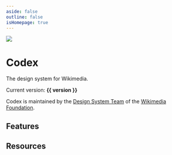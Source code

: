 ```yaml
---
aside: false
outline: false
isHomepage: true
---
```

<script setup>
import { CdxIcon, CdxButton, CdxCard } from '@wikimedia/codex';
import { cdxIconLogoWikimedia, cdxIconPalette, cdxIconPuzzle, cdxIconHeart, cdxIconFunction } from '@wikimedia/codex-icons';
import { version } from '../../codex/package.json';
import CdxDocsVersionBanner from '../src/components/version-banner/VersionBanner.vue';
</script>

<div class="cdx-docs-home">

<div class="cdx-docs-home__hero">
	<img src="/logo-Codex-inverted.svg">
	<div>
		<h1 class="cdx-docs-home__hero__title">Codex</h1>
		<p class="cdx-docs-home__hero__tagline">The design system for Wikimedia.</p>
	</div>
</div>

<cdx-docs-version-banner />

Current version: **{{ version }}**

Codex is maintained by the [Design System Team](https://www.mediawiki.org/wiki/Design_System_Team)
of the [Wikimedia Foundation](https://wikimediafoundation.org/).

<div class="cdx-docs-home__resources">
	<cdx-card url="./using-codex/about.html">
		<template #title>Using Codex</template>
		<template #description>Learn how to use Codex to design and build user interfaces</template>
	</cdx-card>
	<cdx-card url="./contributing/overview.html">
		<template #title>Contributing guidelines</template>
		<template #description>Learn about how we work on Codex and how you can help</template>
	</cdx-card>
</div>

## Features

<div class="cdx-docs-home__features">
	<cdx-card url="./design-tokens/overview.html" :icon="cdxIconPalette">
		<template #title>Design tokens</template>
		<template #description>Write styles consistent with the Codex Design Style Guide for Wikimedia</template>
	</cdx-card>
	<cdx-card url="./components/overview.html" :icon="cdxIconPuzzle">
		<template #title>Components</template>
		<template #description>Build usable, accessible, translatable applications</template>
	</cdx-card>
	<cdx-card url="./icons/overview.html" :icon="cdxIconHeart">
		<template #title>Icons</template>
		<template #description>Access a collection of icons with language and directionality variants</template>
	</cdx-card>
	<cdx-card url="./composables/overview.html" :icon="cdxIconFunction">
		<template #title>Composables</template>
		<template #description>Re-use logic and apply common patterns from the Codex codebase</template>
	</cdx-card>
</div>

## Resources

<div class="cdx-docs-home__resources">
	<cdx-card url="https://www.figma.com/community/file/1448742124788019850/codex">
		<template #title>Codex Figma</template>
		<template #description>Design with Codex components in Figma</template>
	</cdx-card>
	<cdx-card url="https://www.mediawiki.org/wiki/Codex">
		<template #title>MediaWiki</template>
		<template #description>Learn about using Codex within MediaWiki</template>
	</cdx-card>
	<cdx-card url="https://gerrit.wikimedia.org/r/admin/repos/design/codex">
		<template #title>Gerrit</template>
		<template #description>Visit the canonical Codex codebase</template>
	</cdx-card>
	<cdx-card url="https://github.com/wikimedia/design-codex">
		<template #title>GitHub</template>
		<template #description>Visit a mirror of the Gerrit codebase on GitHub</template>
	</cdx-card>
</div>

</div>

<style lang="less">
@import ( reference ) '@wikimedia/codex-design-tokens/theme-wikimedia-ui.less';

@font-size-cdx-docs-title: 4em;
@font-size-cdx-docs-tagline: 4em;

/* stylelint-disable selector-class-pattern */
.cdx-docs-home {
	.cdx-card {
		color: @color-base;

		&:hover {
			color: @color-base;
			text-decoration: @text-decoration-none;
		}
	}

	&__hero {
		// TODO: This is semantically incorrect, there needs to be a static token.
		background-color: @background-color-progressive;
		color: @color-inverted-fixed;
		// Equals 100% + ( 2 * negative margin per side ).
		display: block;
		width: calc( @size-full + ( @spacing-200 * 2 ) );
		margin-right: -@spacing-200;
		margin-bottom: @spacing-200;
		margin-left: -@spacing-200;
		padding: @spacing-200;

		@media screen and ( min-width: @min-width-breakpoint-tablet ) {
			display: flex;
		}

		img {
			/* stylelint-disable-next-line scale-unlimited/declaration-strict-value */
			width: 6.5em;
			/* stylelint-disable-next-line scale-unlimited/declaration-strict-value */
			height: 6.5em;
			margin-top: @spacing-50;
			margin-right: 0;
			margin-bottom: @spacing-50;

			@media screen and ( min-width: @min-width-breakpoint-tablet ) {
				margin-right: @spacing-125;
			}
		}

		// Need to put `.vp-doc` here to override the default VitePress heading styles.
		.vp-doc &__title {
			color: @color-inverted-fixed;
			/* stylelint-disable-next-line scale-unlimited/declaration-strict-value */
			max-width: 400px;
			font-family: @font-family-base;
			font-size: @font-size-cdx-docs-title;
			font-weight: @font-weight-bold;
			line-height: initial;
		}

		.vp-doc &__tagline {
			/* stylelint-disable-next-line scale-unlimited/declaration-strict-value */
			max-width: 400px;
			margin: 0 0 0 @spacing-50;
			font-family: @font-family-base;
			font-size: @font-size-cdx-docs-tagline;
			font-weight: @font-weight-bold;
			line-height: initial;
		}
	}

	&__features {
		display: flex;
		flex-direction: column;
		row-gap: @spacing-50;
	}

	&__resources {
		display: flex;
		flex-wrap: wrap;
		gap: @spacing-50;
		margin-top: @spacing-200;

		/* stylelint-disable-next-line no-descending-specificity */
		.cdx-card {
			width: calc( @size-half - @spacing-25 );

			&:hover {
				text-decoration: @text-decoration-none;
			}
		}
	}
}
/* stylelint-enable selector-class-pattern */
</style>
